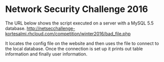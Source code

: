 # Network Security Challenge 2016

The URL below shows the script executed on a server with a MySQL 5.5 database.
http://netsecchallenge-kortesalmi.rhcloud.com/competition/winter2016/bad_file.php

It locates the config file on the website and then uses the file to connect to the local database.
Once the connection is set up it prints out table information and finally user information.
